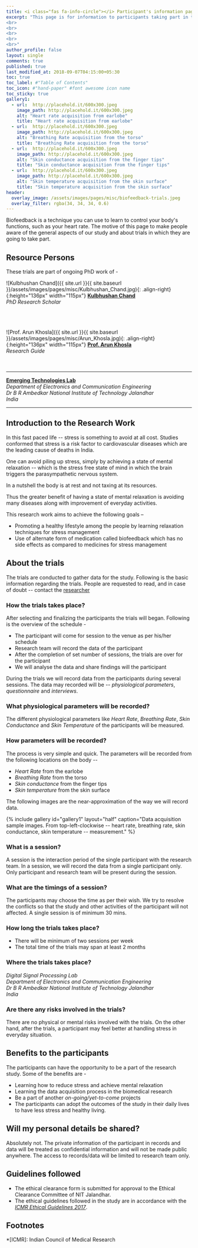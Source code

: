 ```yaml
---
title: <i class="fas fa-info-circle"></i> Participant's information page
excerpt: "This page is for information to participants taking part in the biofeedback trials.
<br>
<br>
<br>
<br>
<br>"
author_profile: false
layout: single
comments: true
published: true
last_modified_at: 2018-09-07T04:15:00+05:30
toc: true
toc_label: #"Table of Contents"
toc_icon: #"hand-paper" #font awesome icon name
toc_sticky: true
gallery1:
  - url:  http://placehold.it/600x300.jpeg
    image_path: http://placehold.it/600x300.jpeg
    alt: "Heart rate acquisition from earlobe"
    title: "Heart rate acquisition from earlobe"  
  - url:  http://placehold.it/600x300.jpeg
    image_path: http://placehold.it/600x300.jpeg
    alt: "Breathing Rate acquisition from the torso"
    title: "Breathing Rate acquisition from the torso"  
  - url:  http://placehold.it/600x300.jpeg
    image_path: http://placehold.it/600x300.jpeg
    alt: "Skin conductance acquisition from the finger tips"
    title: "Skin conductance acquisition from the finger tips"  
  - url:  http://placehold.it/600x300.jpeg
    image_path: http://placehold.it/600x300.jpeg
    alt: "Skin temperature acquisition from the skin surface"
    title: "Skin temperature acquisition from the skin surface"  
header:
  overlay_image: /assets/images/pages/misc/biofeedback-trials.jpeg
  overlay_filter: rgba(34, 34, 34, 0.6)
---
```


Biofeedback is a technique you can use to learn to control your body's functions, such as your heart rate. 
The motive of this page to make people aware of the general aspects of our study and about trials in which they are going to take part.  

## <i class="fas fa-user-circle"></i> Resource Persons

These trials are part of ongoing PhD work of -

![Kulbhushan Chand]({{ site.url }}{{ site.baseurl }}/assets/images/pages/misc/Kulbhushan_Chand.jpg){: .align-right}{:height="136px" width="115px"}
[**Kulbhushan Chand**](/about)  
*PhD Research Scholar*  
<br>  
<br> 

![Prof. Arun Khosla]({{ site.url }}{{ site.baseurl }}/assets/images/pages/misc/Arun_Khosla.jpg){: .align-right}{:height="136px" width="115px"}
[**Prof. Arun Khosla**](http://www.nitj.ac.in/index.php/nitj_cinfo/Faculty/38)  
*Research Guide*  
<br>
<br>

---
[**Emerging Technologies Lab**](http://www.nitj.ac.in/ece/)  
*Department of Electronics and Communication Engineering*  
*Dr B R Ambedkar National Institute of Technology Jalandhar*  
*India*

---

## <i class="fab fa-readme"></i> Introduction to the Research Work

In this fast paced life -- stress is something to avoid at all cost. Studies conformed that stress is a risk factor to cardiovascular diseases which are the leading cause of deaths in India. 

One can avoid piling up stress, simply by achieving a state of mental relaxation -- which is the stress free state of mind in which the brain triggers the parasympathetic nervous system.  

In a nutshell the body is at rest and not taxing at its resources. 

Thus the greater benefit of having a state of mental relaxation is avoiding many diseases along with improvement of everyday activities.  

This research work aims to achieve the following goals –  

- Promoting a healthy lifestyle among the people by learning relaxation techniques for stress management 
- Use of alternate form of medication called biofeedback which has no side effects as compared to medicines for stress management  

## About the trials

The trials are conducted to gather data for the study. Following is the basic information regarding the trials. People are requested to read, and in case of doubt -- contact the [researcher](https://kulbhushan-chand.github.io/about)  

### <i class="fas fa-question-circle"></i> How the trials takes place?

After selecting and finalizing the participants the trials will began. Following is the overview of the schedule -
- The participant will come for session to the venue as per his/her schedule
- Research team will record the data of the participant 
- After the completion of set number of sessions, the trials are over for the participant
- We will analyse the data and share findings will the participant 

During the trials we will record data from the participants during several sessions. The data may recorded will be -- *physiological parameters*, *questionnaire* and *interviews*.

### <i class="fas fa-fingerprint"></i> What physiological parameters will be recorded?

The different physiological parameters like *Heart Rate*, *Breathing Rate*, *Skin Conductance* and *Skin Temperature* of the participants will be measured. 

### <i class="fas fa-stopwatch"></i> How parameters will be recorded?

The process is very simple and quick. The parameters will be recorded from the following locations on the body --  
- *Heart Rate* from the earlobe
- *Breathing Rate* from the torso
- *Skin conductance* from the finger tips
- *Skin temperature* from the skin surface

The following images are the near-approximation of the way we will record data.

{% include gallery id="gallery1" layout="half" caption="Data acquisition sample images. From top-left-clockwise -- heart rate, breathing rate, skin conductance, skin temperature -- measurement." %}

### <i class="fas fa-question-circle"></i> What is a session?

A session is the interaction period of the single participant with the research team. In a session, we will record the data from a single participant only. Only participant and research team will be present during the session. 

### <i class="fas fa-clock"></i> What are the timings of a session?

The participants may choose the time as per their wish. We try to resolve the conflicts so that the study and other activities of the participant will not affected. A single session is of minimum 30 mins.

### <i class="fas fa-calendar-alt"></i> How long the trials takes place?
- There will be minimum of two sessions per week
- The total time of the trials may span at least 2 months

### <i class="fas fa-map-marker-alt"></i> Where the trials takes place?

*Digital Signal Processing Lab*  
*Department of Electronics and Communication Engineering*  
*Dr B R Ambedkar National Institute of Technology Jalandhar*  
*India*

### <i class="fas fa-exclamation-triangle"></i> Are there any risks involved in the trials?

There are no physical or mental risks involved with the trials. On the other hand, after the trials, a participant may feel better at handling stress in everyday situation.

## Benefits to the participants

The participants can have the opportunity to be a part of the research study. Some of the benefits are -
- Learning how to reduce stress and achieve mental relaxation
- Learning the data acquisition process in the biomedical research
- Be a part of another *on-going/yet-to-come* projects  
- The participants can adopt the outcomes of the study in their daily lives to have less stress and healthy living. 

## Will my personal details be shared?

Absolutely not. The private information of the participant in records and data will be treated as confidential information and will not be made public anywhere. The access to records/data will be limited to research team only.

## Guidelines followed

- The ethical clearance form is submitted for approval to the Ethical Clearance Committee of NIT Jalandhar. 
- The ethical guidelines followed in the study are in accordance with the [*ICMR Ethical Guidelines 2017*](https://icmr.nic.in/guidelines).

## Footnotes

*[ICMR]: Indian Council of Medical Research
